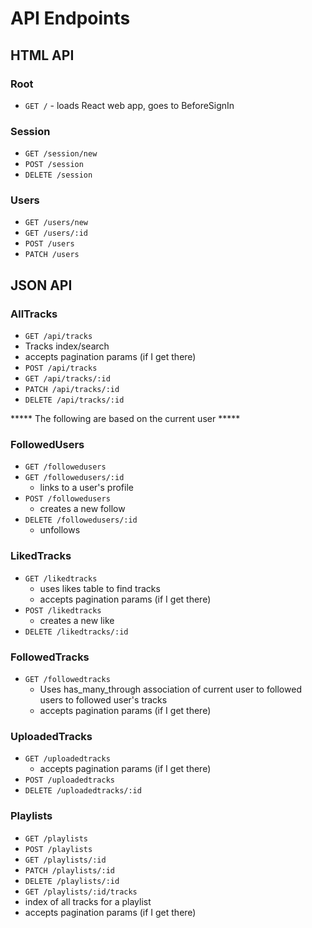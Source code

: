 # API Endpoints

## HTML API

### Root

- `GET /` - loads React web app, goes to BeforeSignIn


### Session

- `GET /session/new`
- `POST /session`
- `DELETE /session`

### Users

- `GET /users/new`
- `GET /users/:id`
- `POST /users`
- `PATCH /users`

## JSON API


### AllTracks

- `GET /api/tracks`
- Tracks index/search
- accepts pagination params (if I get there)
- `POST /api/tracks`
- `GET /api/tracks/:id`
- `PATCH /api/tracks/:id`
- `DELETE /api/tracks/:id`

***** The following are based on the current user *****

### FollowedUsers

- `GET /followedusers`
- `GET /followedusers/:id`
  - links to a user's profile
- `POST /followedusers`
	- creates a new follow
- `DELETE /followedusers/:id`
	- unfollows


### LikedTracks

- `GET /likedtracks`
  - uses likes table to find tracks
  - accepts pagination params (if I get there)
- `POST /likedtracks`
	- creates a new like
- `DELETE /likedtracks/:id`

### FollowedTracks

- `GET /followedtracks`
	- Uses has_many_through association of current user to followed users to followed user's tracks
	- accepts pagination params (if I get there)


### UploadedTracks

- `GET /uploadedtracks`
	- accepts pagination params (if I get there)
- `POST /uploadedtracks`
- `DELETE /uploadedtracks/:id`

### Playlists

- `GET /playlists`
- `POST /playlists`
- `GET /playlists/:id`
- `PATCH /playlists/:id`
- `DELETE /playlists/:id`
- `GET /playlists/:id/tracks`
- index of all tracks for a playlist
- accepts pagination params (if I get there)

